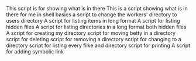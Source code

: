 This script is for showing what is in there
This is a script showing what is in there for me in shell basics
a script to change the workers' directory to users directory
A script for listing items in long format
A script for listing hidden files
A script for listing directories in a long format both hidden files
A script for creating my directory
script for moving betty in a directory
script for deleting
script for removing  a directory
script for changing to a directory
script for listing every filke and directory
script for printing
A script for adding symbolic link 
